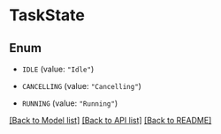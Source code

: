# TaskState

## Enum


* `IDLE` (value: `"Idle"`)

* `CANCELLING` (value: `"Cancelling"`)

* `RUNNING` (value: `"Running"`)


[[Back to Model list]](../README.md#documentation-for-models) [[Back to API list]](../README.md#documentation-for-api-endpoints) [[Back to README]](../README.md)


